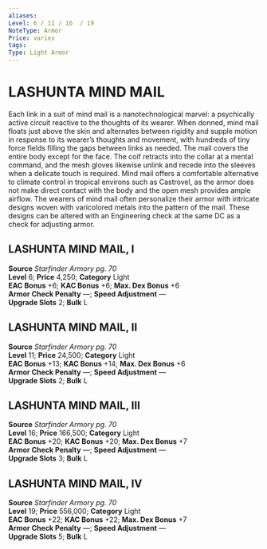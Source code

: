 ```yaml
---
aliases: 
Level: 6 / 11 / 16  / 19
NoteType: Armor
Price: varies
tags: 
Type: Light Armor
---
```

# LASHUNTA MIND MAIL

Each link in a suit of mind mail is a nanotechnological marvel: a psychically active circuit reactive to the thoughts of its wearer. When donned, mind mail floats just above the skin and alternates between rigidity and supple motion in response to its wearer’s thoughts and movement, with hundreds of tiny force fields filling the gaps between links as needed. The mail covers the entire body except for the face. The coif retracts into the collar at a mental command, and the mesh gloves likewise unlink and recede into the sleeves when a delicate touch is required. Mind mail offers a comfortable alternative to climate control in tropical environs such as Castrovel, as the armor does not make direct contact with the body and the open mesh provides ample airflow. The wearers of mind mail often personalize their armor with intricate designs woven with varicolored metals into the pattern of the mail. These designs can be altered with an Engineering check at the same DC as a check for adjusting armor.  

##  LASHUNTA MIND MAIL, I

**Source** _Starfinder Armory pg. 70_  
**Level** 6; **Price** 4,250; **Category** Light  
**EAC Bonus** +6; **KAC Bonus** +6; **Max. Dex Bonus** +6  
**Armor Check Penalty** —; **Speed Adjustment** —  
**Upgrade Slots** 2; **Bulk** L

##  LASHUNTA MIND MAIL, II

**Source** _Starfinder Armory pg. 70_  
**Level** 11; **Price** 24,500; **Category** Light  
**EAC Bonus** +13; **KAC Bonus** +14; **Max. Dex Bonus** +6  
**Armor Check Penalty** —; **Speed Adjustment** —  
**Upgrade Slots** 2; **Bulk** L

##  LASHUNTA MIND MAIL, III

**Source** _Starfinder Armory pg. 70_  
**Level** 16; **Price** 166,500; **Category** Light  
**EAC Bonus** +20; **KAC Bonus** +20; **Max. Dex Bonus** +7  
**Armor Check Penalty** —; **Speed Adjustment** —  
**Upgrade Slots** 3; **Bulk** L

##  LASHUNTA MIND MAIL, IV

**Source** _Starfinder Armory pg. 70_  
**Level** 19; **Price** 556,000; **Category** Light  
**EAC Bonus** +22; **KAC Bonus** +22; **Max. Dex Bonus** +7  
**Armor Check Penalty** —; **Speed Adjustment** —  
**Upgrade Slots** 5; **Bulk** L